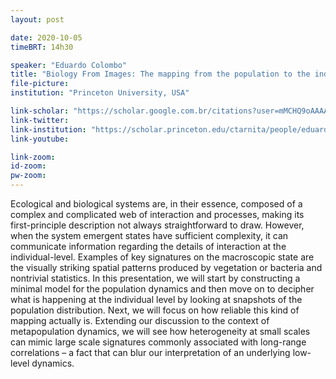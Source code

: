 ```yaml
---
layout: post

date: 2020-10-05
timeBRT: 14h30

speaker: "Eduardo Colombo"
title: "Biology From Images: The mapping from the population to the individual level"
file-picture: 
institution: "Princeton University, USA"

link-scholar: "https://scholar.google.com.br/citations?user=mMCHQ9oAAAAJ&hl=pt-BR"
link-twitter: 
link-institution: "https://scholar.princeton.edu/ctarnita/people/eduardo-colombo"
link-youtube:

link-zoom: 
id-zoom: 
pw-zoom: 
---
```


Ecological and biological systems are, in their essence, composed of a complex and complicated web of interaction and processes, making its first-principle description not always straightforward to draw. However, when the system emergent states have sufficient complexity, it can communicate information regarding the details of interaction at the individual-level. Examples of key signatures on the macroscopic state are the visually striking spatial patterns produced by vegetation or bacteria and nontrivial statistics. In this presentation, we will start by constructing a minimal model for the population dynamics and then move on to decipher what is happening at the individual level by looking at snapshots of the population distribution. Next, we will focus on how reliable this kind of mapping actually is. Extending our discussion to the context of metapopulation dynamics, we will see how heterogeneity at small scales can mimic large scale signatures commonly associated with long-range correlations – a fact that can blur our interpretation of an underlying low-level dynamics.
